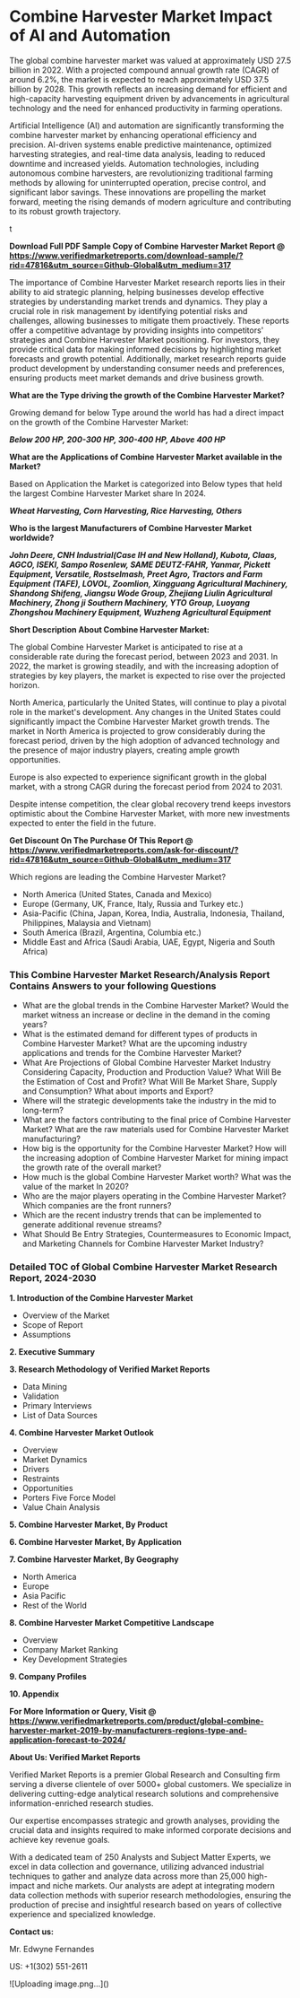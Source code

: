 <h1>Combine Harvester Market Impact of AI and Automation</h1><p>The global combine harvester market was valued at approximately USD 27.5 billion in 2022. With a projected compound annual growth rate (CAGR) of around 6.2%, the market is expected to reach approximately USD 37.5 billion by 2028. This growth reflects an increasing demand for efficient and high-capacity harvesting equipment driven by advancements in agricultural technology and the need for enhanced productivity in farming operations.</p><p>Artificial Intelligence (AI) and automation are significantly transforming the combine harvester market by enhancing operational efficiency and precision. AI-driven systems enable predictive maintenance, optimized harvesting strategies, and real-time data analysis, leading to reduced downtime and increased yields. Automation technologies, including autonomous combine harvesters, are revolutionizing traditional farming methods by allowing for uninterrupted operation, precise control, and significant labor savings. These innovations are propelling the market forward, meeting the rising demands of modern agriculture and contributing to its robust growth trajectory.</p>t</p><p id="" class=""><strong>Download Full PDF Sample Copy of Combine Harvester Market Report @ <a href="https://www.verifiedmarketreports.com/download-sample/?rid=47816&utm_source=Github-Global&utm_medium=317" target="_blank">https://www.verifiedmarketreports.com/download-sample/?rid=47816&utm_source=Github-Global&utm_medium=317</a></strong></p><p>The importance of&nbsp;Combine Harvester Market research reports lies in their ability to aid strategic planning, helping businesses develop effective strategies by understanding market trends and dynamics. They play a crucial role in risk management by identifying potential risks and challenges, allowing businesses to mitigate them proactively. These reports offer a competitive advantage by providing insights into competitors' strategies and Combine Harvester Market positioning. For investors, they provide critical data for making informed decisions by highlighting market forecasts and growth potential. Additionally, market research reports guide product development by understanding consumer needs and preferences, ensuring products meet market demands and drive business growth.</p><p><strong>What are the&nbsp;Type driving the growth of the Combine Harvester Market?</strong></p><p id="" class="">Growing demand for below Type around the world has had a direct impact on the growth of the Combine Harvester Market:</p><em><strong>Below 200 HP, 200-300 HP, 300-400 HP, Above 400 HP</strong></em></p><strong>What are the&nbsp;Applications&nbsp;of Combine Harvester Market available in the Market?</strong></p><p id="" class="">Based on Application the Market is categorized into Below types that held the largest Combine Harvester Market share In 2024.</p><em><strong>Wheat Harvesting, Corn Harvesting, Rice Harvesting, Others</strong></em></p><strong>Who is the largest Manufacturers of Combine Harvester Market worldwide?</strong></p><p><em><strong>John Deere, CNH Industrial(Case IH and New Holland), Kubota, Claas, AGCO, ISEKI, Sampo Rosenlew, SAME DEUTZ-FAHR, Yanmar, Pickett Equipment, Versatile, Rostselmash, Preet Agro, Tractors and Farm Equipment (TAFE), LOVOL, Zoomlion, Xingguang Agricultural Machinery, Shandong Shifeng, Jiangsu Wode Group, Zhejiang Liulin Agricultural Machinery, Zhong ji Southern Machinery, YTO Group, Luoyang Zhongshou Machinery Equipment, Wuzheng Agricultural Equipment</strong></em></p><p id="" class=""><strong>Short Description About Combine Harvester Market:</strong></p><p>The global Combine Harvester Market is anticipated to rise at a considerable rate during the forecast period, between 2023 and 2031. In 2022, the market is growing steadily, and with the increasing adoption of strategies by key players, the market is expected to rise over the projected horizon.</p><p>North America, particularly the United States, will continue to play a pivotal role in the market's development. Any changes in the United States could significantly impact the Combine Harvester Market growth trends. The market in North America is projected to grow considerably during the forecast period, driven by the high adoption of advanced technology and the presence of major industry players, creating ample growth opportunities.</p><p>Europe is also expected to experience significant growth in the global market, with a strong CAGR during the forecast period from 2024 to 2031.</p><p>Despite intense competition, the clear global recovery trend keeps investors optimistic about the Combine Harvester Market, with more new investments expected to enter the field in the future.</p><p id="" class=""><strong>Get Discount On The Purchase Of This Report @ <a href="https://www.verifiedmarketreports.com/ask-for-discount/?rid=47816&utm_source=Github-Global&utm_medium=317" target="_blank">https://www.verifiedmarketreports.com/ask-for-discount/?rid=47816&utm_source=Github-Global&utm_medium=317</a></strong></p>Which regions are leading the Combine Harvester Market?</p><ul><li>North America (United States, Canada and Mexico)</li><li>Europe (Germany, UK, France, Italy, Russia and Turkey etc.)</li><li>Asia-Pacific (China, Japan, Korea, India, Australia, Indonesia, Thailand, Philippines, Malaysia and Vietnam)</li><li>South America (Brazil, Argentina, Columbia etc.)</li><li>Middle East and Africa (Saudi Arabia, UAE, Egypt, Nigeria and South Africa)</li></ul><h3 id="" class="">This Combine Harvester Market Research/Analysis Report Contains Answers to your following Questions</h3><ul><li>What are the global trends in the Combine Harvester Market? Would the market witness an increase or decline in the demand in the coming years?</li><li>What is the estimated demand for different types of products in Combine Harvester Market? What are the upcoming industry applications and trends for the Combine Harvester Market?</li><li>What Are Projections of Global Combine Harvester Market Industry Considering Capacity, Production and Production Value? What Will Be the Estimation of Cost and Profit? What Will Be Market Share, Supply and Consumption? What about imports and Export?</li><li>Where will the strategic developments take the industry in the mid to long-term?</li><li>What are the factors contributing to the final price of Combine Harvester Market? What are the raw materials used for Combine Harvester Market manufacturing?</li><li>How big is the opportunity for the Combine Harvester Market? How will the increasing adoption of Combine Harvester Market for mining impact the growth rate of the overall market?</li><li>How much is the global Combine Harvester Market worth? What was the value of the market In 2020?</li><li>Who are the major players operating in the Combine Harvester Market? Which companies are the front runners?</li><li>Which are the recent industry trends that can be implemented to generate additional revenue streams?</li><li>What Should Be Entry Strategies, Countermeasures to Economic Impact, and Marketing Channels for Combine Harvester Market Industry?</li></ul><h3 id="" class="">Detailed TOC of Global Combine Harvester Market Research Report, 2024-2030</h3><p id="" class=""><strong>1. Introduction of the Combine Harvester Market</strong></p><ul><li>Overview of the Market</li><li>Scope of Report</li><li>Assumptions</li></ul><p id="" class=""><strong>2. Executive Summary</strong></p><p id="" class=""><strong>3. Research Methodology of Verified Market Reports</strong></p><ul><li>Data Mining</li><li>Validation</li><li>Primary Interviews</li><li>List of Data Sources</li></ul><p id="" class=""><strong>4. Combine Harvester Market Outlook</strong></p><ul><li>Overview</li><li>Market Dynamics</li><li>Drivers</li><li>Restraints</li><li>Opportunities</li><li>Porters Five Force Model</li><li>Value Chain Analysis</li></ul><p id="" class=""><strong>5. Combine Harvester Market, By Product</strong></p><p id="" class=""><strong>6. Combine Harvester Market, By Application</strong></p><p id="" class=""><strong>7. Combine Harvester Market, By Geography</strong></p><ul><li>North America</li><li>Europe</li><li>Asia Pacific</li><li>Rest of the World</li></ul><p id="" class=""><strong>8. Combine Harvester Market Competitive Landscape</strong></p><ul><li>Overview</li><li>Company Market Ranking</li><li>Key Development Strategies</li></ul><p id="" class=""><strong>9. Company Profiles</strong></p><p id="" class=""><strong>10. Appendix</strong></p><p id="" class=""><strong>For More Information or Query, Visit @ <a href="https://www.verifiedmarketreports.com/product/global-combine-harvester-market-2019-by-manufacturers-regions-type-and-application-forecast-to-2024/" target="_blank">https://www.verifiedmarketreports.com/product/global-combine-harvester-market-2019-by-manufacturers-regions-type-and-application-forecast-to-2024/</a></strong></p><p id="" class=""><strong>About Us: Verified Market Reports</strong></p><p id="" class="">Verified Market Reports is a premier Global Research and Consulting firm serving a diverse clientele of over 5000+ global customers. We specialize in delivering cutting-edge analytical research solutions and comprehensive information-enriched research studies.</p><p id="" class="">Our expertise encompasses strategic and growth analyses, providing the crucial data and insights required to make informed corporate decisions and achieve key revenue goals.</p><p id="" class="">With a dedicated team of 250 Analysts and Subject Matter Experts, we excel in data collection and governance, utilizing advanced industrial techniques to gather and analyze data across more than 25,000 high-impact and niche markets. Our analysts are adept at integrating modern data collection methods with superior research methodologies, ensuring the production of precise and insightful research based on years of collective experience and specialized knowledge.</p><p id="" class=""><strong>Contact us:</strong></p><p id="" class="">Mr. Edwyne Fernandes</p><p id="" class="">US: +1(302) 551-2611</p>
![Uploading image.png…]()
